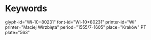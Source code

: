 # Keywords
glyph-id="Wi-10+80231"
font-id="Wi-10+80231"
printer-id="Wi"
printer="Maciej Wirzbięta"
period="1555/7-1605"
place="Kraków"
PT plate="563"
